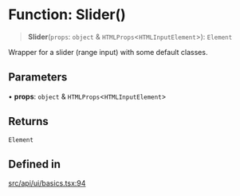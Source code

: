 # Function: Slider()

> **Slider**(`props`: `object` & `HTMLProps`\<`HTMLInputElement`\>): `Element`

Wrapper for a slider (range input) with some default classes.

## Parameters

• **props**: `object` & `HTMLProps`\<`HTMLInputElement`\>

## Returns

`Element`

## Defined in

[src/api/ui/basics.tsx:94](https://github.com/blacksmithgu/datacore/blob/68b5529e5bdbcee81e7112d11ecb8c7d40cbb0f2/src/api/ui/basics.tsx#L94)

